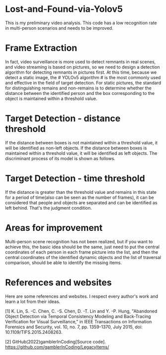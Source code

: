 # Lost-and-Found-via-Yolov5
This is my preliminary video analysis. This code has a low recognition rate in multi-person scenarios and needs to be improved.

# Frame Extraction
In fact, video surveillance is more used to detect remnants in real scenes, and video streaming is based on pictures, so we need to design a detection algorithm for detecting remnants in pictures first.
At this time, because we detect a static image, the # YOLOv5 algorithm # is the most commonly used and effective in the field of target detection.
For static pictures, the standard for distinguishing remains and non-remains is to determine whether the distance between the identified person and the box corresponding to the object is maintained within a threshold value.

# Target Detection - distance threshold
If the distance between boxes is not maintained within a threshold value, it will be identified as non-left objects. If the distance between boxes is maintained within a threshold value, it will be identified as left objects. The discriminant process of its model is shown as follows.

# Target Detection - time threshold
If the distance is greater than the threshold value and remains in this state for a period of time(also can be seen as the number of frames), it can be considered that people and objects are separated and can be identified as left behind. That's the judgment condition.

# Areas for improvement
Multi-person scene recognition has not been realized, but if you want to achieve this, the basic idea should be the same, just need to put the central coordinates of each person in each frame picture into the list, and then the central coordinates of the identified dynamic objects and the list of traversal comparison, should be able to identify the missing items.


# References and websites
Here are some references and websites. I respect every author's work and learn a lot from their ideas.

[1] K. Lin, S. -C. Chen, C. -S. Chen, D. -T. Lin and Y. -P. Hung, "Abandoned Object Detection via Temporal Consistency Modeling and Back-Tracing Verification for Visual Surveillance," in IEEE Transactions on Information Forensics and Security, vol. 10, no. 7, pp. 1359-1370, July 2015, doi: 10.1109/TIFS.2015.2408263. 

[2] GitHub(2022)gamblerInCoding[Source code]. https://github.com/gamblerInCoding/LegacyItems/
